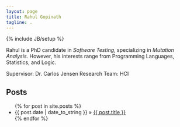 ```yaml
---
layout: page
title: Rahul Gopinath
tagline: .
---
```

{% include JB/setup %}

Rahul is a PhD candidate in <i>Software Testing</i>, specializing in <i>Mutation Analysis</i>. However, his interests range from Programming Languages, Statistics, and Logic.

Supervisor: Dr. Carlos Jensen
Research Team: HCI


## Posts

<ul class="posts">
  {% for post in site.posts %}
    <li><span>{{ post.date | date_to_string }}</span> &raquo; <a href="{{ BASE_PATH }}{{ post.url }}">{{ post.title }}</a></li>
  {% endfor %}
</ul>

